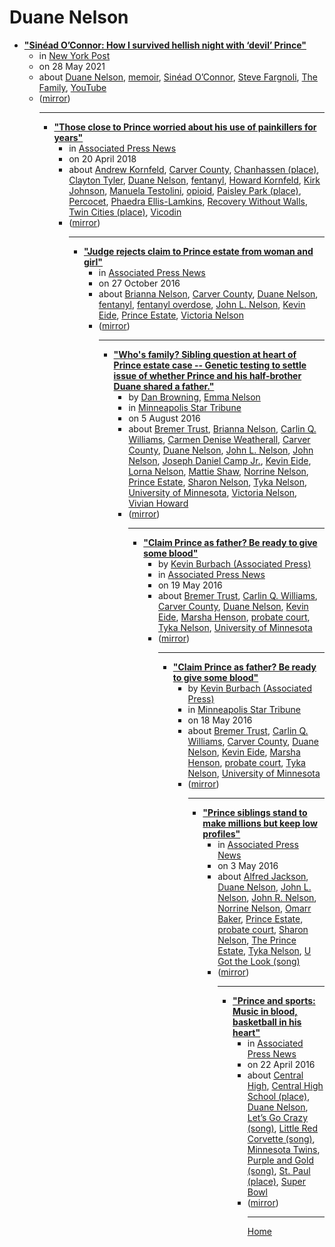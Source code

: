 # Duane Nelson

 - [**"Sinéad O’Connor: How I survived hellish night with ‘devil’ Prince"**](https://nypost.com/2021/05/28/sinead-oconnor-my-hellish-night-with-devil-prince/)<ul><li>in [New York Post](https://nypost.com/)</li><li>on 28 May 2021</li><li>about [Duane Nelson](../../topics/duane-nelson/index.md), [memoir](../../topics/memoir/index.md), [Sinéad O’Connor](../../topics/sin-ad-o-connor/index.md), [Steve Fargnoli](../../topics/steve-fargnoli/index.md), [The Family](../../topics/the-family/index.md), [YouTube](../../topics/youtube/index.md)</li><li>([mirror](https://web.archive.org/web/*/https://nypost.com/2021/05/28/sinead-oconnor-my-hellish-night-with-devil-prince/))</li><ul>

----

 - [**"Those close to Prince worried about his use of painkillers for years"**](https://apnews.com/article/efa5edae3d5c4d1887e9058404f2ad35)<ul><li>in [Associated Press News](https://apnews.com/)</li><li>on 20 April 2018</li><li>about [Andrew Kornfeld](../../topics/andrew-kornfeld/index.md), [Carver County](../../topics/carver-county/index.md), [Chanhassen (place)](../../topics/place/chanhassen/index.md), [Clayton Tyler](../../topics/clayton-tyler/index.md), [Duane Nelson](../../topics/duane-nelson/index.md), [fentanyl](../../topics/fentanyl/index.md), [Howard Kornfeld](../../topics/howard-kornfeld/index.md), [Kirk Johnson](../../topics/kirk-johnson/index.md), [Manuela Testolini](../../topics/manuela-testolini/index.md), [opioid](../../topics/opioid/index.md), [Paisley Park (place)](../../topics/place/paisley-park/index.md), [Percocet](../../topics/percocet/index.md), [Phaedra Ellis-Lamkins](../../topics/phaedra-ellis-lamkins/index.md), [Recovery Without Walls](../../topics/recovery-without-walls/index.md), [Twin Cities (place)](../../topics/place/twin-cities/index.md), [Vicodin](../../topics/vicodin/index.md)</li><li>([mirror](https://web.archive.org/web/*/https://apnews.com/article/efa5edae3d5c4d1887e9058404f2ad35))</li><ul>

----

 - [**"Judge rejects claim to Prince estate from woman and girl"**](https://apnews.com/26dcb05f3dc549dd8d6f415e3b6f2602)<ul><li>in [Associated Press News](https://apnews.com/)</li><li>on 27 October 2016</li><li>about [Brianna Nelson](../../topics/brianna-nelson/index.md), [Carver County](../../topics/carver-county/index.md), [Duane Nelson](../../topics/duane-nelson/index.md), [fentanyl](../../topics/fentanyl/index.md), [fentanyl overdose](../../topics/fentanyl-overdose/index.md), [John L. Nelson](../../topics/john-l-nelson/index.md), [Kevin Eide](../../topics/kevin-eide/index.md), [Prince Estate](../../topics/prince-estate/index.md), [Victoria Nelson](../../topics/victoria-nelson/index.md)</li><li>([mirror](https://web.archive.org/web/*/https://apnews.com/26dcb05f3dc549dd8d6f415e3b6f2602))</li><ul>

----

 - [**"Who's family? Sibling question at heart of Prince estate case -- Genetic testing to settle issue of whether Prince and his half-brother Duane shared a father."**](https://www.startribune.com/who-s-family-sibling-question-at-heart-of-prince-estate-case/389316281/)<ul><li>by [Dan Browning](../../authors/dan-browning/index.md), [Emma Nelson](../../authors/emma-nelson/index.md)</li><li>in [Minneapolis Star Tribune](https://www.startribune.com/)</li><li>on 5 August 2016</li><li>about [Bremer Trust](../../topics/bremer-trust/index.md), [Brianna Nelson](../../topics/brianna-nelson/index.md), [Carlin Q. Williams](../../topics/carlin-q-williams/index.md), [Carmen Denise Weatherall](../../topics/carmen-denise-weatherall/index.md), [Carver County](../../topics/carver-county/index.md), [Duane Nelson](../../topics/duane-nelson/index.md), [John L. Nelson](../../topics/john-l-nelson/index.md), [John Nelson](../../topics/john-nelson/index.md), [Joseph Daniel Camp Jr.](../../topics/joseph-daniel-camp-jr/index.md), [Kevin Eide](../../topics/kevin-eide/index.md), [Lorna Nelson](../../topics/lorna-nelson/index.md), [Mattie Shaw](../../topics/mattie-shaw/index.md), [Norrine Nelson](../../topics/norrine-nelson/index.md), [Prince Estate](../../topics/prince-estate/index.md), [Sharon Nelson](../../topics/sharon-nelson/index.md), [Tyka Nelson](../../topics/tyka-nelson/index.md), [University of Minnesota](../../topics/university-of-minnesota/index.md), [Victoria Nelson](../../topics/victoria-nelson/index.md), [Vivian Howard](../../topics/vivian-howard/index.md)</li><li>([mirror](https://web.archive.org/web/*/https://www.startribune.com/who-s-family-sibling-question-at-heart-of-prince-estate-case/389316281/))</li><ul>

----

 - [**"Claim Prince as father? Be ready to give some blood"**](https://apnews.com/article/e3f131b92de54d0293aadbe5d4192917)<ul><li>by [Kevin Burbach (Associated Press)](../../authors/associated-press/kevin-burbach/index.md)</li><li>in [Associated Press News](https://apnews.com/)</li><li>on 19 May 2016</li><li>about [Bremer Trust](../../topics/bremer-trust/index.md), [Carlin Q. Williams](../../topics/carlin-q-williams/index.md), [Carver County](../../topics/carver-county/index.md), [Duane Nelson](../../topics/duane-nelson/index.md), [Kevin Eide](../../topics/kevin-eide/index.md), [Marsha Henson](../../topics/marsha-henson/index.md), [probate court](../../topics/probate-court/index.md), [Tyka Nelson](../../topics/tyka-nelson/index.md), [University of Minnesota](../../topics/university-of-minnesota/index.md)</li><li>([mirror](https://web.archive.org/web/*/https://apnews.com/article/e3f131b92de54d0293aadbe5d4192917))</li><ul>

----

 - [**"Claim Prince as father? Be ready to give some blood"**](https://www.startribune.com/claim-prince-as-father-be-ready-to-give-some-blood/379911591/)<ul><li>by [Kevin Burbach (Associated Press)](../../authors/associated-press/kevin-burbach/index.md)</li><li>in [Minneapolis Star Tribune](https://www.startribune.com/)</li><li>on 18 May 2016</li><li>about [Bremer Trust](../../topics/bremer-trust/index.md), [Carlin Q. Williams](../../topics/carlin-q-williams/index.md), [Carver County](../../topics/carver-county/index.md), [Duane Nelson](../../topics/duane-nelson/index.md), [Kevin Eide](../../topics/kevin-eide/index.md), [Marsha Henson](../../topics/marsha-henson/index.md), [probate court](../../topics/probate-court/index.md), [Tyka Nelson](../../topics/tyka-nelson/index.md), [University of Minnesota](../../topics/university-of-minnesota/index.md)</li><li>([mirror](https://web.archive.org/web/*/https://www.startribune.com/claim-prince-as-father-be-ready-to-give-some-blood/379911591/))</li><ul>

----

 - [**"Prince siblings stand to make millions but keep low profiles"**](https://apnews.com/e1c3f1ca7f2e4a2a9baa312560ea6379)<ul><li>in [Associated Press News](https://apnews.com/)</li><li>on 3 May 2016</li><li>about [Alfred Jackson](../../topics/alfred-jackson/index.md), [Duane Nelson](../../topics/duane-nelson/index.md), [John L. Nelson](../../topics/john-l-nelson/index.md), [John R. Nelson](../../topics/john-r-nelson/index.md), [Norrine Nelson](../../topics/norrine-nelson/index.md), [Omarr Baker](../../topics/omarr-baker/index.md), [Prince Estate](../../topics/prince-estate/index.md), [probate court](../../topics/probate-court/index.md), [Sharon Nelson](../../topics/sharon-nelson/index.md), [The Prince Estate](../../topics/the-prince-estate/index.md), [Tyka Nelson](../../topics/tyka-nelson/index.md), [U Got the Look (song)](../../topics/song/u-got-the-look/index.md)</li><li>([mirror](https://web.archive.org/web/*/https://apnews.com/e1c3f1ca7f2e4a2a9baa312560ea6379))</li><ul>

----

 - [**"Prince and sports: Music in blood, basketball in his heart"**](https://apnews.com/article/6e2e2f449641404596505f08bf84bb3a)<ul><li>in [Associated Press News](https://apnews.com/)</li><li>on 22 April 2016</li><li>about [Central High](../../topics/central-high/index.md), [Central High School (place)](../../topics/place/central-high-school/index.md), [Duane Nelson](../../topics/duane-nelson/index.md), [Let’s Go Crazy (song)](../../topics/song/let-s-go-crazy/index.md), [Little Red Corvette (song)](../../topics/song/little-red-corvette/index.md), [Minnesota Twins](../../topics/minnesota-twins/index.md), [Purple and Gold (song)](../../topics/song/purple-and-gold/index.md), [St. Paul (place)](../../topics/place/st-paul/index.md), [Super Bowl](../../topics/super-bowl/index.md)</li><li>([mirror](https://web.archive.org/web/*/https://apnews.com/article/6e2e2f449641404596505f08bf84bb3a))</li><ul>

----

[Home](../index.md)

